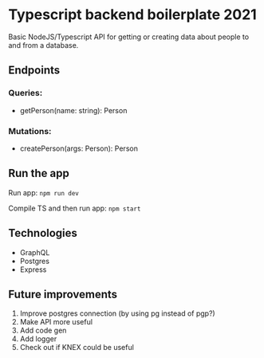 # Typescript backend boilerplate 2021

Basic NodeJS/Typescript API for getting or creating data about people to and from a database.

## Endpoints

### Queries:
- getPerson(name: string): Person

### Mutations:
- createPerson(args: Person): Person
## Run the app

Run app: `npm run dev`

Compile TS and then run app: `npm start`
## Technologies
- GraphQL
- Postgres
- Express

## Future improvements
1. Improve postgres connection (by using pg instead of pgp?)
1. Make API more useful
1. Add code gen
1. Add logger
1. Check out if KNEX could be useful
